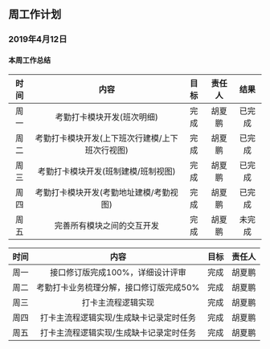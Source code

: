 ## 周工作计划

### 2019年4月12日

#### 本周工作总结

| 时间 |         内容          | 目标 | 责任人 |  结果  |
| :--: | :-------------------: | :--: | :----: | :----: |
| 周一 | 考勤打卡模块开发(班次明细) | 完成 | 胡夏鹏 | 已完成 |
| 周二 | 考勤打卡模块开发(上下班次行建模/上下班次行视图) | 完成 | 胡夏鹏 |  已完成  |
| 周三 |   考勤打卡模块开发(班制建模/班制视图)   | 完成 | 胡夏鹏 | 已完成 |
| 周四 |   考勤打卡模块开发(考勤地址建模/考勤视图)   | 完成 | 胡夏鹏 | 已完成 |
| 周五 |           完善所有模块之间的交互开发           | 完成 | 胡夏鹏 | 未完成 |

| 时间 |                  内容                   | 目标 | 责任人 |
| :--: | :-------------------------------------: | :--: | :----: |
| 周一 |    接口修订版完成100%，详细设计评审     | 完成 | 胡夏鹏 |
| 周二 | 考勤打卡业务梳理分解，接口修订版完成50% | 完成 | 胡夏鹏 |
| 周三 |           打卡主流程逻辑实现            | 完成 | 胡夏鹏 |
| 周四 | 打卡主流程逻辑实现/生成缺卡记录定时任务 | 完成 | 胡夏鹏 |
| 周五 | 打卡主流程逻辑实现/生成缺卡记录定时任务 | 完成 | 胡夏鹏 |

